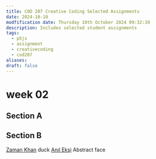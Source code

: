 ```yaml
---
title: COD 207 Creative Coding Selected Assignments
date: 2024-10-10
modfification date: Thursday 10th October 2024 09:32:19
description: Includes selected student assignments
tags:
  - p5js
  - assignment
  - creativecoding
  - cod207
aliases: 
draft: false
---
```

# week 02
## Section A


## Section B
[Zaman Khan](https://openprocessing.org/sketch/2390280) duck
[Anıl Ekşi](https://openprocessing.org/sketch/2388980) Abstract face
